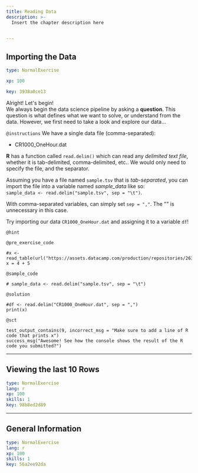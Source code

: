 ```yaml
---
title: Reading Data
description: >-
  Insert the chapter description here


---
```

## Importing the Data

```yaml
type: NormalExercise

xp: 100

key: 3938a0ce13
```

Alright! Let's begin!  
We always begin the data science pipeline by asking a **question**. This question is what defines what we want to solve, or understand from the data. However, we first need to take a look and explore our data...

`@instructions`
We have a single data file (comma-separated): 
- CR1000_OneHour.dat

**R** has a function called `read.delim()` which can read any *delimited text file*, whether it is tab-delimited, comma-delimited, etc.. We would only need to specify the file, and the separator.

Assuming you have a file named `sample.tsv` that is *tab-separated*, you can import the file into a variable named *sample_data* like so:    
``sample_data <- read.delim("sample.tsv", sep = "\t")``.

With comma-separated variables, can simply set `sep = ","`. The "\" is unnecessary in this case.

Try importing our data `CR1000_OneHour.dat` and assigning it to a variable `df`!

`@hint`


`@pre_exercise_code`
```{r}
#x <- read_table(url("https://assets.datacamp.com/production/repositories/2638/datasets/7a889124ca4aeb612a4067491b624d4797a16e50/CR1000_OneHour.dat"))
x = 4 + 5
```
`@sample_code`
```{r}
# sample_data <- read.delim("sample.tsv", sep = "\t")
```
`@solution`
```{r}
#df <- read.delim("CR1000_OneHour.dat", sep = ",")
print(x)
```
`@sct`
```{r}
test_output_contains(9, incorrect_msg = "Make sure to add a line of R code that prints x")
success_msg("Awesome! See how the console shows the result of the R code you submitted?")
```





---
## Viewing the last 10 Rows

```yaml
type: NormalExercise
lang: r
xp: 100
skills: 1
key: 98b8ed2d89
```














---
## General Information

```yaml
type: NormalExercise
lang: r
xp: 100
skills: 1
key: 56a2ee92da
```












